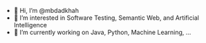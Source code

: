 - 👋 Hi, I’m @mbdadkhah
- 👀 I’m interested in Software Testing, Semantic Web, and Artificial Intelligence
- 🌱 I’m currently working on Java, Python, Machine Learning, ...



<!---
mbdadkhah/mbdadkhah is a ✨ special ✨ repository because its `README.md` (this file) appears on your GitHub profile.
You can click the Preview link to take a look at your changes.
--->

